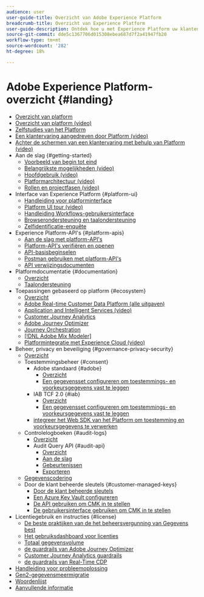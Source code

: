 ```yaml
---
audience: user
user-guide-title: Overzicht van Adobe Experience Platform
breadcrumb-title: Overzicht van Experience Platform
user-guide-description: Ontdek hoe u met Experience Platform uw klanten in real time persoonlijke ervaringen kunt bieden met handleidingen, documentatie en zelfstudies.
source-git-commit: dde5c1367706d015308ebea687d7f2a41947fb20
workflow-type: tm+mt
source-wordcount: '282'
ht-degree: 18%

---
```



# Adobe Experience Platform-overzicht {#landing}

* [Overzicht van platform](home.md)
* [Overzicht van platform (video)](video/platform-overview.md)
* [ Zelfstudies van het Platform ](https://experienceleague.adobe.com/docs/platform-learn/tutorials/overview.html)
* [Een klantervaring aangedreven door Platform (video)](video/customer-experience.md)
* [Achter de schermen van een klantervaring met behulp van Platform (video)](video/customer-experience-bts.md)
* Aan de slag {#getting-started}
   * [Voorbeeld van begin tot eind](end-to-end-tutorial.md)
   * [Belangrijkste mogelijkheden (video)](video/key-capabilities.md)
   * [Hoofdgebruik (video)](video/platform-use-cases.md)
   * [Platformarchitectuur (video)](video/platform-architecture.md)
   * [Rollen en projectfasen (video)](video/roles-project-phases.md)
* Interface van Experience Platform {#platform-ui}
   * [Handleiding voor platforminterface](ui-guide.md)
   * [Platform UI tour (video)](video/platform-ui.md)
   * [Handleiding Workflows-gebruikersinterface](workflows.md)
   * [Browserondersteuning en taalondersteuning](browser-language-support.md)
   * [Zelfidentificatie-enquête](self-identification.md)
* Experience Platform-API&#39;s {#platform-apis}
   * [Aan de slag met platform-API&#39;s](api-guide.md)
   * [Platform-API&#39;s verifiëren en openen](api-authentication.md)
   * [API-basisbeginselen](api-fundamentals.md)
   * [Postman gebruiken met platform-API&#39;s](postman.md)
   * [ API verwijzingsdocumenten ](https://www.adobe.com/go/platform-api-reference-en)
* Platformdocumentatie {#documentation}
   * [Overzicht](documentation/overview.md)
   * [Taalondersteuning](documentation/language-support.md)
* Toepassingen gebaseerd op platform {#ecosystem}
   * [Overzicht](application-services.md)
   * [ Adobe Real-time Customer Data Platform (alle uitgaven) ](https://experienceleague.adobe.com/docs/real-time-customer-data-platform.html)
   * [Application and Intelligent Services (video)](video/application-intelligent-services.md)
   * [Customer Journey Analytics](https://experienceleague.adobe.com/docs/customer-journey-analytics.html)
   * [ Adobe Journey Optimizer ](https://experienceleague.adobe.com/docs/journey-optimizer.html)
   * [Journey Orchestration](https://experienceleague.adobe.com/docs/journey-orchestration.html)
   * [[!DNL Adobe Mix Modeler]](https://experienceleague.adobe.com/docs/mix-modeler.html)
   * [Platformintegratie met Experience Cloud (video)](video/experience-cloud-integrations.md)
* Beheer, privacy en beveiliging {#governance-privacy-security}
   * [Overzicht](./governance-privacy-security/overview.md)
   * Toestemmingsbeheer {#consent}
      * Adobe standaard {#adobe}
         * [Overzicht](./governance-privacy-security/consent/adobe/overview.md)
         * [Een gegevensset configureren om toestemmings- en voorkeursgegevens vast te leggen](./governance-privacy-security/consent/adobe/dataset.md)
      * IAB TCF 2.0 {#iab}
         * [Overzicht](./governance-privacy-security/consent/iab/overview.md)
         * [Een gegevensset configureren om toestemmings- en voorkeursgegevens vast te leggen](./governance-privacy-security/consent/iab/dataset.md)
      * [ integreer het Web SDK van het Platform om toestemming en voorkeursgegevens te verwerken ](./governance-privacy-security/consent/sdk.md)
   * Controlelogboeken {#audit-logs}
      * [Overzicht](./governance-privacy-security/audit-logs/overview.md)
      * Audit Query API {#audit-api}
         * [Overzicht](./governance-privacy-security/audit-logs/api/overview.md)
         * [Aan de slag](./governance-privacy-security/audit-logs/api/getting-started.md)
         * [Gebeurtenissen](./governance-privacy-security/audit-logs/api/events.md)
         * [Exporteren](./governance-privacy-security/audit-logs/api/export.md)
   * [Gegevenscodering](./governance-privacy-security/encryption.md)
   * Door de klant beheerde sleutels {#customer-managed-keys}
      * [Door de klant beheerde sleutels](./governance-privacy-security/customer-managed-keys/overview.md)
      * [Een Azure Key Vault configureren](./governance-privacy-security/customer-managed-keys/azure-key-vault-config.md)
      * [De API gebruiken om CMK in te stellen](./governance-privacy-security/customer-managed-keys/api-set-up.md)
      * [De gebruikersinterface gebruiken om CMK in te stellen](./governance-privacy-security/customer-managed-keys/ui-set-up.md)
* Licentiegebruik en instructies {#license}
   * [ De beste praktijken van de het beheersvergunning van Gegevens best ](./license-usage-and-guardrails/data-management-best-practices.md)
   * [Het gebruiksdashboard voor licenties](./license-usage-and-guardrails/license-usage-dashboard.md)
   * [Totaal gegevensvolume](./license-usage-and-guardrails/total-data-volume.md)
   * [ de guardrails van Adobe Journey Optimizer ](https://experienceleague.adobe.com/docs/journey-optimizer/using/get-started/guardrails.html)
   * [ Customer Journey Analytics guardrails ](https://experienceleague.adobe.com/docs/analytics-platform/using/cja-admin/guardrails.html)
   * [ de guardrails van Real-Time CDP ](https://experienceleague.adobe.com/docs/experience-platform/rtcdp/guardrails/overview.html)
* [Handleiding voor probleemoplossing](troubleshooting.md)
* [Gen2-gegevensmeermigratie](adls2-gen2-migration.md)
* [Woordenlijst](glossary.md)
* [Aanvullende informatie](https://experienceleague.adobe.com/en/docs/experience-platform/release-notes/latest)
